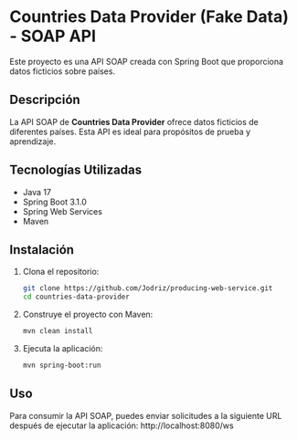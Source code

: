 # Countries Data Provider (Fake Data) - SOAP API

Este proyecto es una API SOAP creada con Spring Boot que proporciona datos ficticios sobre países.

## Descripción

La API SOAP de **Countries Data Provider** ofrece datos ficticios de diferentes países. Esta API es ideal para propósitos de prueba y aprendizaje.

## Tecnologías Utilizadas

- Java 17
- Spring Boot 3.1.0
- Spring Web Services
- Maven


## Instalación

1. Clona el repositorio:
    ```bash
    git clone https://github.com/Jodriz/producing-web-service.git
    cd countries-data-provider
    ```

2. Construye el proyecto con Maven:
    ```bash
    mvn clean install
    ```

3. Ejecuta la aplicación:
    ```bash
    mvn spring-boot:run
    ```

## Uso

Para consumir la API SOAP, puedes enviar solicitudes a la siguiente URL después de ejecutar la aplicación:
http://localhost:8080/ws





